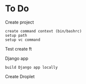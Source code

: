 # To Do

Create project 

    create command context (bin/bashrc)
    setup path
    setup vc command

Test
    create ft

Django app

    build Django app locally

Create Droplet

